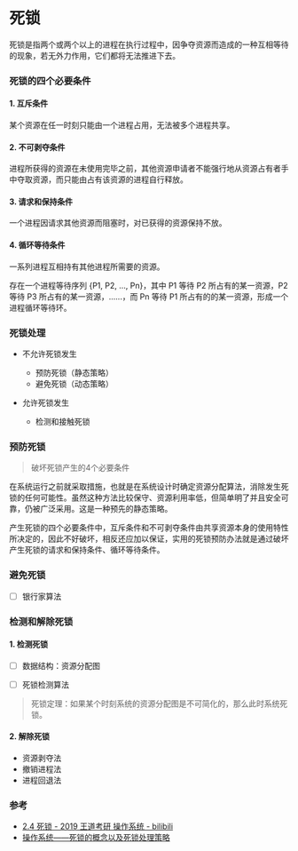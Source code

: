 # 死锁

死锁是指两个或两个以上的进程在执行过程中，因争夺资源而造成的一种互相等待的现象，若无外力作用，它们都将无法推进下去。


### 死锁的四个必要条件

#### 1. 互斥条件

某个资源在任一时刻只能由一个进程占用，无法被多个进程共享。

#### 2. 不可剥夺条件

进程所获得的资源在未使用完毕之前，其他资源申请者不能强行地从资源占有者手中夺取资源，而只能由占有该资源的进程自行释放。

#### 3. 请求和保持条件

一个进程因请求其他资源而阻塞时，对已获得的资源保持不放。

#### 4. 循环等待条件

一系列进程互相持有其他进程所需要的资源。

存在一个进程等待序列 {P1, P2, ..., Pn}，其中 P1 等待 P2 所占有的某一资源，P2 等待 P3 所占有的某一资源，......，而 Pn 等待 P1 所占有的的某一资源，形成一个进程循环等待环。



### 死锁处理

- 不允许死锁发生
    - 预防死锁（静态策略）
    - 避免死锁（动态策略）

- 允许死锁发生
    - 检测和接触死锁


### 预防死锁

> 破坏死锁产生的4个必要条件

在系统运行之前就采取措施，也就是在系统设计时确定资源分配算法，消除发生死锁的任何可能性。虽然这种方法比较保守、资源利用率低，但简单明了并且安全可靠，仍被广泛采用。这是一种预先的静态策略。

产生死锁的四个必要条件中，互斥条件和不可剥夺条件由共享资源本身的使用特性所决定的，因此不好破坏，相反还应加以保证，实用的死锁预防办法就是通过破坏产生死锁的请求和保持条件、循环等待条件。


### 避免死锁

- [ ] 银行家算法


### 检测和解除死锁

#### 1. 检测死锁

- [ ] 数据结构：资源分配图

- [ ] 死锁检测算法

> 死锁定理：如果某个时刻系统的资源分配图是不可简化的，那么此时系统死锁。

#### 2. 解除死锁

- 资源剥夺法
- 撤销进程法
- 进程回退法


### 参考

- [2.4 死锁 - 2019 王道考研 操作系统 - bilibili](https://www.bilibili.com/video/BV1YE411D7nH?p=28)
- [操作系统——死锁的概念以及死锁处理策略](https://www.cnblogs.com/wkfvawl/p/11598647.html)